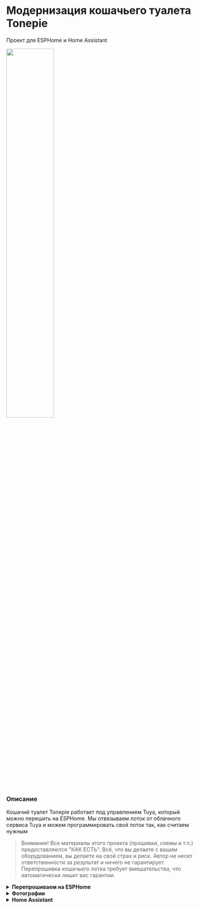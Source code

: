 # Модернизация кошачьего туалета Tonepie
Проект для ESPHome и Home Assistant


<img src="https://github.com/DivanX10/tonepie-cat-litter-on-esphome/assets/64090632/f67134d9-f40c-4849-a2b1-a66da4c3f1ee" width=50%>


### Описание
Кошачий туалет Tonepie работает под управлением Tuya, который можно перешить на ESPHome. Мы отвязываем лоток от облачного сервиса Tuya и можем программировать свой лоток так, как считаем нужным

> Внимание! Все материалы этого проекта (прошивки, схемы и т.п.) предоставляются "КАК ЕСТЬ". Всё, что вы делаете с вашим оборудованием, вы делаете на свой страх и риск. Автор не несет ответственности за результат и ничего не гарантирует. Перепрошивка кошачьего лотка требует вмешательства, что автоматически лишит вас гарантии.


<details>
  <summary><b>Перепрошиваем на ESPHome</b></summary>

На борту лотка установлена плата WBR3. Подробнее о WBR3 можете ознакомится [здесь](https://developer.tuya.com/en/docs/iot/wbr3-module-datasheet?id=K9dujs2k5nriy)

<img src="" width=30%>



Перед тем как выпаять чип WBR3, на всякий случай припаяйте два провода к контактам RXD и TXD и поснимайте логи, посмотрите, будут ли у вас работать сенсоры при добавлении компонента [Tuya MCU](https://esphome.io/components/tuya.html#tuya-mcu). Если сенсоры работают то можете продолжать процедуру дальше.

> Для справки. Обычно, чтобы снять логи подключив к контактам RXD и TXD, то подключение делается зеркально, но на мое удивление подключение было прямым, т.е не RXD>TXD и TXD>RXD, а RXD>RXD и TXD>TXD. Так что проверяйте оба варианта

![image](https://github.com/DivanX10/tonepie-cat-litter-on-esphome/assets/64090632/9a8d9b3a-10f6-4b3c-badb-704981a91678)

<img src="" width=30%>

Чтобы включить режим отладки и выводить в логи пакеты, необходимо добавить в строки следующее. Таким образом можно увидеть пакеты на каждую команду, когда нажимаете на кнопки в приложении Tuya или через панель управления самого лотка
```
#Включить компонент Tuya MCU
tuya:

uart:
  tx_pin: GPIO1
  rx_pin: GPIO3
  baud_rate: 9600
  stop_bits: 1
  data_bits: 8
  parity: none
  debug:
    direction: BOTH
    dummy_receiver: false
```

***

Вместо WBR3 будет использоваться ESP12-F. Говорят, что WBR3 можно перепрошить, но я не имею опыта и не хочу стирать прошивку в WBR3, так как сам чип может пригодится в будущем, например припаять обратно и поснимать логи. Делайте на свое усмотрение, можете залить прошивку сразу в WBR3 или заменить на ESP12-F. 

В ESP12-F залить прошивку можно двумя способом

1) Купить программатор для модуля ESP8266

<img src="https://github.com/DivanX10/tonepie-cat-litter-on-esphome/assets/64090632/b5d0d863-def9-41d5-8c12-4779ecf15343" width=30%>

2) Подключить ESP12-F к USB-TTL

<img src="https://github.com/DivanX10/tonepie-cat-litter-on-esphome/assets/64090632/97daad19-a566-4dfa-b5f8-c4cbf5071fa0" width=100%>

> Для справки! Чтобы залить прошивку, нужно замыкать контакты GPIO0, GPIO15 и GND до подачи питания(до того как вставите USB-TTL в USB разъем компьютера), а не после, тогда ESP12-F перейдет в режим прошивки

Скомпилируйте прошивку в ESPHome используя конфигурацию на выбор

1) Базовая конфигурация имеет только управление и сенсоры без логики управления, а дальше вы можете реализовать свою логику управления, выводить свои статусы. Смотреть [здесь](https://github.com/DivanX10/tonepie-cat-litter-on-esphome/blob/main/files/ESPHome/ru/esp-cat-litter-tonepie(база).yaml)
2) Расширенная конфигурация имеет логику управления и статусы. Смотреть [здесь](https://github.com/DivanX10/tonepie-cat-litter-on-esphome/blob/main/files/ESPHome/ru/cat-litter-tonepie(управление%20%2B%20статусы).yaml)

Заливал прошивку на ESP12-F через NodeMCU Flasher. Скачать NodeMCU Flasher можно [здесь](https://github.com/nodemcu/nodemcu-flasher/tree/master). 

После заливки прошивки припаиваем ESP12-F вместо WBR3 и замыкаем контакты резисторами номиналом 10кОм. Припаивать резистор к контактам EN и 3.3v, GPIO15 и GND. Почему я не припаял перемеычку, замкнув GPIO15 и GND? Замерив мультиметров я увидел сопротивление в 326-327 кОм, а так как чип ESP12-F был уже припаян, а свободного не имелось под рукой, то не было возможности проверить контакты GPIO15 и GND на чипе и на плате лотка. Поэтому я не стал рисковать и во избежание короткого замыкания я замкнул GPIO15 и GND резистором.  

![scheme 01](https://github.com/DivanX10/tonepie-cat-litter-on-esphome/assets/64090632/1151202a-34d3-4a10-9986-92d938a22bd2)


                
</details>


<details>
  <summary><b>Фотографии</b></summary>


![image](https://github.com/DivanX10/tonepie-cat-litter-on-esphome/assets/64090632/4c44927a-4bc4-436e-8566-0b363a3f0643)
![image](https://github.com/DivanX10/tonepie-cat-litter-on-esphome/assets/64090632/61a17280-af63-4fee-b80c-47691e9cec2c)
![1696940907510](https://github.com/DivanX10/tonepie-cat-litter-on-esphome/assets/64090632/70a9e146-7429-44bd-b5dd-edddfcafcc08)
![1696940907540](https://github.com/DivanX10/tonepie-cat-litter-on-esphome/assets/64090632/dd3552f8-29a1-4be2-8264-a9dc1543f8fa)
![1697068042495](https://github.com/DivanX10/tonepie-cat-litter-on-esphome/assets/64090632/10955435-a9fd-4472-8621-0dc56c1f1e16)
![1697068042553](https://github.com/DivanX10/tonepie-cat-litter-on-esphome/assets/64090632/46d8f5ba-ebf4-4073-b514-4cbdb0df90ed)

  
</details>

<details>
  <summary><b>Home Assistant</b></summary>

**Для работы карточки необходимо установить компоненты**
* [History explorer card](https://github.com/alexarch21/history-explorer-card)
* [Button Card](https://github.com/custom-cards/button-card)

**Карточка**
* Код карточки можно взять [здесь](https://github.com/DivanX10/tonepie-cat-litter-on-esphome/blob/main/files/Home%20Assistant/ru/Карточка%20управления%20лотком.yaml)
  

Код обратного таймера. Это нужно для карточки, чтобы видеть оставшееся время работы ионизатора
```
timer:
  cat_toilet_ionizer_timer:
    name: "Кошачий лоток. Ионизатор. Таймер"
    duration: "00:30:00"
    icon: mdi:creation

- sensor:
    - name: 'Cat toilet: Ionizer. Remaining Time'
      unique_id: cat toilet ionizer remaining time
      state: >
          {% set f = state_attr('timer.cat_toilet_ionizer_timer', 'finishes_at') %}
          {{ '00:00:00' if f == None else (as_datetime(f) - now()).total_seconds() | timestamp_custom('%H:%M:%S', false) }}
      icon: mdi:timer
```



**Скриншоты карточек**

![image](https://github.com/DivanX10/tonepie-cat-litter-on-esphome/assets/64090632/5991b682-c59c-4b0e-a93a-d3c8bee6533d)
![image](https://github.com/DivanX10/tonepie-cat-litter-on-esphome/assets/64090632/f12e2cab-5a63-4f11-9570-3da68a9d743b)
![image](https://github.com/DivanX10/tonepie-cat-litter-on-esphome/assets/64090632/2ebac520-c851-456b-9b08-60032c2b1672)

</details>
